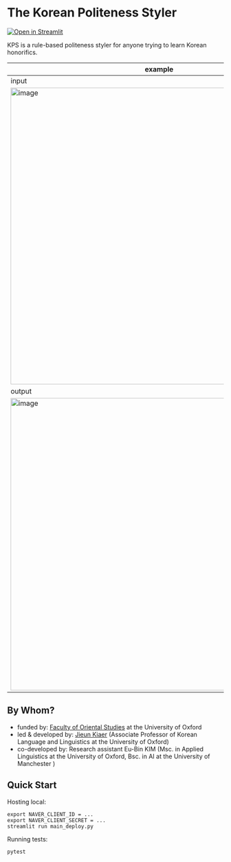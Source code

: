 # The Korean Politeness Styler

[![Open in Streamlit](https://static.streamlit.io/badges/streamlit_badge_black_white.svg)](https://korean-politeness-styler.herokuapp.com)



KPS is a rule-based politeness styler for anyone trying to learn Korean honorifics.

 example |
--- |
input | 
<img width="691" alt="image" src="https://user-images.githubusercontent.com/56193069/155671048-7e3054ff-671e-40c5-aed8-0296984d1f57.png"> |
output | 
<img width="681" alt="image" src="https://user-images.githubusercontent.com/56193069/155671094-72a7703b-351d-4c37-82d0-2f75a4d7c734.png">| 



## By Whom?
- funded by: [Faculty of Oriental Studies](https://www.orinst.ox.ac.uk) at the University of Oxford 
- led & developed by: [Jieun Kiaer](https://www.orinst.ox.ac.uk/people/jieun-kiaer) (Associate Professor of Korean Language and Linguistics at the University of Oxford)
- co-developed by: Research assistant Eu-Bin KIM (Msc. in Applied Linguistics at the University of Oxford, Bsc. in AI at the University of Manchester )


## Quick Start

Hosting local:
```shell
export NAVER_CLIENT_ID = ...
export NAVER_CLIENT_SECRET = ...
streamlit run main_deploy.py
```
Running tests:
```shell
pytest
```

